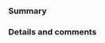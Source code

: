 <!--
⚠️ If you do not respect this template, your pull request will be closed.
⚠️ Your pull request title should be short detailed and understandable for all.
⚠️ Also, please add a release note file using reno if the change needs to be
  documented in the release notes.
⚠️ If your pull request fixes an open issue, please link to the issue.

- [ ] I have added the tests to cover my changes.
- [ ] I have updated the documentation accordingly.
- [ ] I have read the CONTRIBUTING document.
-->

### Summary



### Details and comments

